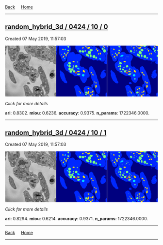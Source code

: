 
[Back](..)&nbsp;&nbsp;&nbsp;&nbsp;&nbsp;[Home](https://leapmanlab.github.io/snapshots)

---

<div class="summary"><a href="0"><h2>random_hybrid_3d / 0424 / 10 / 0</h2></a><p>Created 07 May 2019, 11:57:03
</p><a href="0"><img src="0/media/summary.png" align="center"></a><p>
<i>Click for more details</i>
</p></div>

**ari**: 0.8302. **miou**: 0.6236. **accuracy**: 0.9375. **n_params**: 1722346.0000. 

---

<div class="summary"><a href="1"><h2>random_hybrid_3d / 0424 / 10 / 1</h2></a><p>Created 07 May 2019, 11:57:03
</p><a href="1"><img src="1/media/summary.png" align="center"></a><p>
<i>Click for more details</i>
</p></div>

**ari**: 0.8294. **miou**: 0.6214. **accuracy**: 0.9371. **n_params**: 1722346.0000. 

---

[Back](..)&nbsp;&nbsp;&nbsp;&nbsp;&nbsp;[Home](https://leapmanlab.github.io/snapshots)

---